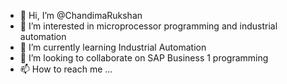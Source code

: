 - 👋 Hi, I’m @ChandimaRukshan
- 👀 I’m interested in microprocessor programming and industrial automation
- 🌱 I’m currently learning Industrial Automation
- 💞️ I’m looking to collaborate on SAP Business 1 programming
- 📫 How to reach me ...

<!---
ChandimaRukshan/ChandimaRukshan is a ✨ special ✨ repository because its `README.md` (this file) appears on your GitHub profile.
You can click the Preview link to take a look at your changes.
--->
